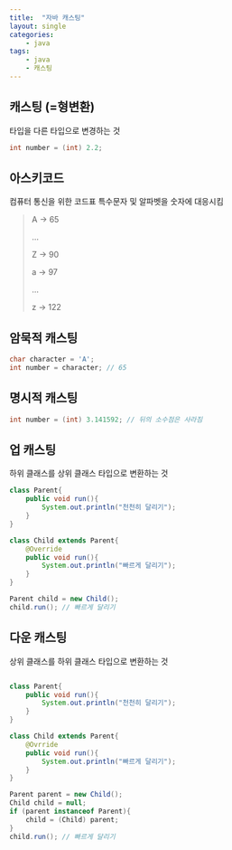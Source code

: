 ```yaml
---
title:  "자바 캐스팅"
layout: single
categories:
    - java
tags:
    - java
    - 캐스팅
---
```


## 캐스팅 (=형변환)
타입을 다른 타입으로 변경하는 것
```java
int number = (int) 2.2;
```


## 아스키코드
컴퓨터 통신을 위한 코드표 특수문자 및 알파벳을 숫자에 대응시킴
> A -> 65
>
> ...
>
> Z -> 90
>
> a -> 97
>
> ...
>
> z -> 122

## 암묵적 캐스팅
```java
char character = 'A';
int number = character; // 65
```

## 명시적 캐스팅
```java
int number = (int) 3.141592; // 뒤의 소수점은 사라짐
```


## 업 캐스팅
하위 클래스를 상위 클래스 타입으로 변환하는 것
```java
class Parent{
    public void run(){
        System.out.println("천천히 달리기");
    }
}

class Child extends Parent{
    @Override
    public void run(){
        System.out.println("빠르게 달리기");
    }
}

Parent child = new Child();
child.run(); // 빠르게 달리기
```

## 다운 캐스팅
상위 클래스를 하위 클래스 타입으로 변환하는 것
```java

class Parent{
    public void run(){
        System.out.println("천천히 달리기");
    }
}

class Child extends Parent{
    @Ovrride
    public void run(){
        System.out.println("빠르게 달리기");
    }
}

Parent parent = new Child();
Child child = null;
if (parent instanceof Parent){
    child = (Child) parent;
}
child.run(); // 빠르게 달리기
```